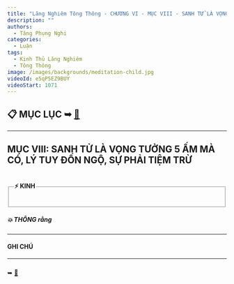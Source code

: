 ```yaml
---
title: "Lăng Nghiêm Tông Thông - CHƯƠNG VI - MỤC VIII - SANH TỬ LÀ VỌNG TƯỞNG 5 ẤM MÀ CÓ, LÝ TUY ĐỐN NGỘ, SỰ PHẢI TIỆM TRỪ"
description: ""
authors: 
  - Tăng Phụng Nghi
categories:
  - Luận
tags:
  - Kinh Thủ Lăng Nghiêm
  - Tông Thông
image: /images/backgrounds/meditation-child.jpg
videoId: e5qP5EZ9BUY
videoStart: 1071
---
```


<h2>📋 MỤC LỤC ➥ <a href="/interpretations/lang-nghiem-tong-thong-muc-luc">🔗</a></h2>

<hr class="blog-rule" />

## MỤC VIII: SANH TỬ LÀ VỌNG TƯỞNG 5 ẤM MÀ CÓ, LÝ TUY ĐỐN NGỘ, SỰ PHẢI TIỆM TRỪ

<fieldset>
<legend><h4>⚡️ KINH</h4></legend>
<div style="color: var(--color-accent-darkorange)">

</div>
</fieldset>
<h5>💥 THÔNG rằng</h5>

<hr class="blog-rule" />

#### GHI CHÚ

[^1]: ⭐️

<hr class="blog-rule" />

### 
➥ [🔗](/interpretations/lang-nghiem-tong-thong-chuong-4-muc-1-khai-thi-hai-cai-nhan-dien-dao-va-ba-mon-tiem-thu)
